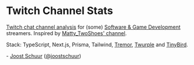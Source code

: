 # Twitch Channel Stats

[Twitch chat channel analysis](https://twitchchannelstats.joostschuur.com) for (some) [Software & Game Development](https://www.twitch.tv/directory/game/Software%20and%20Game%20Development) streamers. Inspired by [Matty_TwoShoes' channel](https://www.twitch.tv/matty_twoshoes).

Stack: TypeScript, Next.js, Prisma, Tailwind, [Tremor](https://www.tremor.so/), [Twurple](https://twurple.js.org/) and [TinyBird](https://tinybird.co).

\- [Joost Schuur](https://joostschuur.com) ([@joostschuur](https://twitter.com/joostschuur))
